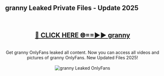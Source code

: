 <h2>granny Leaked Private Files - Update 2025</h2>
<br>
<div align="center">
<h2><a href="https://cliphot.my.id/granny" rel="nofollow">🔴 CLICK HERE 🌐==►► granny</a></h2>
<br>
Get granny OnlyFans leaked all content. Now you can access all videos and pictures of granny OnlyFans. New Updated Files 2025!
<br>
<br>
<a href="https://cliphot.my.id/granny" rel="nofollow" data-target="animated-image.originalLink"><img src="https://i.ibb.co.com/WyWwxjT/player-gif2.gif" alt="granny Leaked OnlyFans" style="max-width: 100%; display: inline-block;" data-target="animated-image.originalImage"></a>
</div>
<br>
